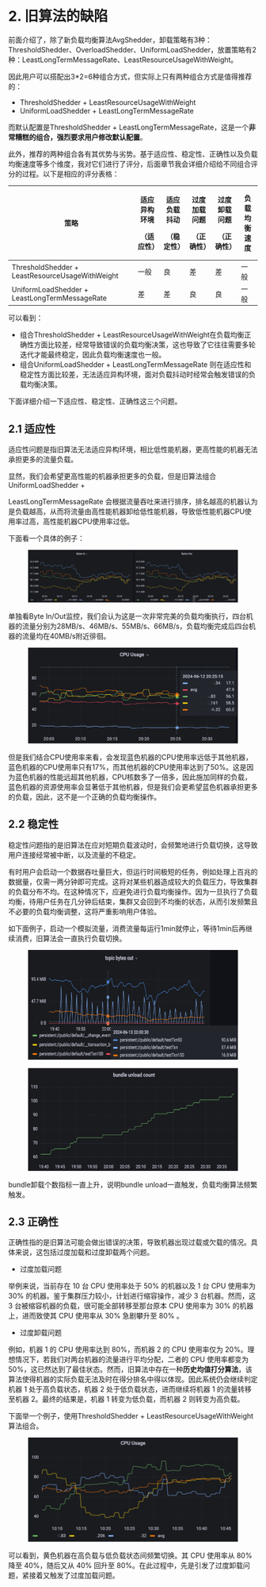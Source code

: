 # 2. 旧算法的缺陷

前面介绍了，除了新负载均衡算法AvgShedder，卸载策略有3种：ThresholdShedder、OverloadShedder、UniformLoadShedder，放置策略有2种：LeastLongTermMessageRate、LeastResourceUsageWithWeight。

因此用户可以搭配出3\*2=6种组合方式，但实际上只有两种组合方式是值得推荐的：

* ThresholdShedder + LeastResourceUsageWithWeight
* UniformLoadShedder + LeastLongTermMessageRate&#x20;

而默认配置是ThresholdShedder + LeastLongTermMessageRate，这是一个**非常糟糕的组合，强烈要求用户修改默认配置**。

&#x20;

此外，推荐的两种组合各有其优势与劣势。基于适应性、稳定性、正确性以及负载均衡速度等多个维度，我对它们进行了评分，后面章节我会详细介绍给不同组合评分的过程。以下是相应的评分表格：

| 策略                                              | <p>适应异构环境</p><p>（适应性）</p> | <p>适应负载抖动</p><p>（稳定性）</p> | <p>过度加载问题</p><p>（正确性）</p> | <p>过度卸载问题</p><p>（正确性）</p> | 负载均衡速度 |
| ----------------------------------------------- | ------------------------- | ------------------------- | ------------------------- | ------------------------- | ------ |
| ThresholdShedder + LeastResourceUsageWithWeight | 一般                        | 良                         | 差                         | 差                         | 一般     |
| UniformLoadShedder + LeastLongTermMessageRate   | 差                         | 差                         | 良                         | 良                         | 一般     |

可以看到：

* 组合ThresholdShedder + LeastResourceUsageWithWeight在负载均衡正确性方面比较差，经常导致错误的负载均衡决策，这也导致了它往往需要多轮迭代才能最终稳定，因此负载均衡速度也一般。
* 组合UniformLoadShedder + LeastLongTermMessageRate 则在适应性和稳定性方面比较差，无法适应异构环境，面对负载抖动时经常会触发错误的负载均衡决策。

&#x20;

下面详细介绍一下适应性、稳定性、正确性这三个问题。

## **2.1 适应性**

适应性问题是指旧算法无法适应异构环境，相比低性能机器，更高性能的机器无法承担更多的流量负载。

显然，我们会希望更高性能的机器承担更多的负载，但是旧算法组合UniformLoadShedder +

LeastLongTermMessageRate 会根据流量吞吐来进行排序，排名越高的机器认为是负载越高，从而将流量由高性能机器卸给低性能机器，导致低性能机器CPU使用率过高，高性能机器CPU使用率过低。

&#x20;

下面看一个具体的例子：

<figure><img src="../.gitbook/assets/image.png" alt=""><figcaption></figcaption></figure>

单独看Byte In/Out监控，我们会认为这是一次非常完美的负载均衡执行，四台机器的流量分别为28MB/s、46MB/s、55MB/s、66MB/s，负载均衡完成后四台机器的流量均在40MB/s附近徘徊。

<figure><img src="../.gitbook/assets/image (1).png" alt=""><figcaption></figcaption></figure>

但是我们结合CPU使用率来看，会发现蓝色机器的CPU使用率远低于其他机器，蓝色机器的CPU使用率只有17%，而其他机器的CPU使用率达到了50%。这是因为蓝色机器的性能远超其他机器，CPU核数多了一倍多，因此施加同样的负载，蓝色机器的资源使用率会显著低于其他机器，但是我们会更希望蓝色机器承担更多的负载，因此，这不是一个正确的负载均衡操作。



## **2.2 稳定性**

稳定性问题指的是旧算法在应对短期负载波动时，会频繁地进行负载切换，这导致用户连接经常被中断，以及流量的不稳定。

有时用户会启动一个数据吞吐量巨大，但运行时间极短的任务，例如处理上百兆的数据量，仅需一两分钟即可完成。这将对某些机器造成较大的负载压力，导致集群的负载分布不均。在这种情况下，应避免进行负载均衡操作。因为一旦执行了负载均衡，待用户任务在几分钟后结束，集群又会回到不均衡的状态，从而引发频繁且不必要的负载均衡调整，这将严重影响用户体验。



如下面例子，启动一个模拟流量，消费流量每运行1min就停止，等待1min后再继续消费，旧算法会一直执行负载切换。

<figure><img src="../.gitbook/assets/image (2).png" alt=""><figcaption></figcaption></figure>

<figure><img src="../.gitbook/assets/image (3).png" alt=""><figcaption></figcaption></figure>

bundle卸载个数指标一直上升，说明bundle unload一直触发，负载均衡算法频繁触发。

&#x20;

&#x20;

## **2.3 正确性**

正确性指的是旧算法可能会做出错误的决策，导致机器出现过载或欠载的情况。具体来说，这包括过度加载和过度卸载两个问题。

* 过度加载问题

举例来说，当前存在 10 台 CPU 使用率处于 50% 的机器以及 1 台 CPU 使用率为 30% 的机器。鉴于集群压力较小，计划进行缩容操作，减少 3 台机器。然而，这 3 台被缩容机器的负载，很可能全部转移至那台原本 CPU 使用率为 30% 的机器上，进而致使其 CPU 使用率从 30% 急剧攀升至 80% 。



* 过度卸载问题

例如，机器 1 的 CPU 使用率达到 80%，而机器 2 的 CPU 使用率仅为 20%。理想情况下，若我们对两台机器的流量进行平均分配，二者的 CPU 使用率都变为 50%，这已然达到了最佳状态。然而，旧算法中存在一种**历史均值打分算法**，该算法使得机器的实际负载无法及时在得分排名中得以体现。因此系统仍会继续判定机器 1 处于高负载状态，机器 2 处于低负载状态，进而继续将机器 1 的流量转移至机器 2。最终的结果是，机器 1 转变为低负载，而机器 2 则转变为高负载。



下面举一个例子，使用ThresholdShedder + LeastResourceUsageWithWeight算法组合。

<figure><img src="../.gitbook/assets/image (12).png" alt=""><figcaption></figcaption></figure>

可以看到，黄色机器在高负载与低负载状态间频繁切换。其 CPU 使用率从 80% 降至 40%，随后又从 40% 回升至 80%。在此过程中，先是引发了过度卸载问题，紧接着又触发了过度加载问题。

















